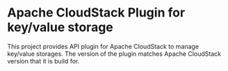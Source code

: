 Apache CloudStack Plugin for key/value storage
==============

This project provides API plugin for Apache CloudStack to manage key/value storages.
The version of the plugin matches Apache CloudStack version that it is build for.

